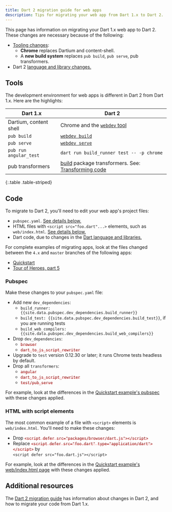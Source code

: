 ```yaml
---
title: Dart 2 migration guide for web apps
description: Tips for migrating your web app from Dart 1.x to Dart 2.
---
```


<style>
del { color: rgba(255,0,0,.35); }
del code { color: darkred; }
</style>

This page has information on migrating your Dart 1.x web app to Dart 2.
These changes are necessary because of the following:

- [Tooling changes](#tools):
  - **Chrome** replaces Dartium and content-shell.
  - A **new build system** replaces `pub build`, `pub serve`, pub transformers.
- Dart 2 [language and library changes.][dart-2]


## Tools

The development environment for web apps is different in Dart 2 from Dart 1.x.
Here are the highlights:

| **Dart 1.x**           | **Dart 2**                                                 |
|------------------------|------------------------------------------------------------|
| Dartium, content shell | Chrome and the [`webdev` tool](/tools/webdev)              |
| `pub build`            | [`webdev build`](/tools/webdev#build)                      |
| `pub serve`            | [`webdev serve`](/tools/webdev#serve)                      |
| `pub run angular_test` | `dart run build_runner test -- -p chrome`                  |
| pub transformers       | [build][] package transformers. See: [Transforming code][] |
{:.table .table-striped}

## Code

To migrate to Dart 2, you'll need to edit your web app's project files:

- `pubspec.yaml`. [See details below.](#pubspec)
- HTML files with `<script src="foo.dart"...>` elements,
  such as `web/index.html`. [See details below.](#web-index-html)
- Dart code, due to changes in the [Dart language and libraries.][dart-2]

For complete examples of migrating apps,
look at the files changed between the `4.x` and `master` branches
of the following apps:

- [Quickstart][angular-examples/quickstart]
- [Tour of Heroes, part 5][angular-examples/toh-5]

### Pubspec

Make these changes to your `pubspec.yaml` file:

- Add new `dev_dependencies`:
  - `build_runner: {{site.data.pubspec.dev_dependencies.build_runner}}`
  - `build_test: {{site.data.pubspec.dev_dependencies.build_test}}`, if you are running tests
  - `build_web_compilers: {{site.data.pubspec.dev_dependencies.build_web_compilers}}`
- Drop `dev_dependencies`:
  - <del>`browser`</del>
  - <del>`dart_to_js_script_rewriter`</del>
- Upgrade to `test` version 0.12.30 or later; it runs Chrome tests headless by default.
- Drop all `transformers`:
  - <del>`angular`</del>
  - <del>`dart_to_js_script_rewriter`</del>
  - <del>`test/pub_serve`</del>

For example, look at the differences in
the [Quickstart example's pubspec][angular-examples/quickstart/pubspec.yaml]
with these changes applied.

<a id="web-index-html"></a>
### HTML with script elements

The most common example of a file with `<script>` elements is `web/index.html`.
You'll need to make these changes:

- Drop <del>`<script defer src="packages/browser/dart.js"></script>`</del>
- Replace <del>`<script defer src="foo.dart" type="application/dart"></script>`</del> by<br>
  `<script defer src="foo.dart.js"></script>`

For example, look at the differences in the [Quickstart example's
web/index.html page][angular-examples/quickstart/web/index.html]
with these changes applied.

## Additional resources

The [Dart 2 migration guide][dart-2] has
information about changes in Dart 2, and how to migrate your code from Dart 1.x.

[angular-examples/quickstart]: https://github.com/googlearchive/quickstart/compare/4.x...master
[angular-examples/quickstart/pubspec.yaml]: https://github.com/googlearchive/quickstart/compare/4.x...master#diff-8b7e9df87668ffa6a04b32e1769a33434999e54ae081c52e5d943c541d4c0d25
[angular-examples/quickstart/web/index.html]: https://github.com/googlearchive/quickstart/compare/4.x...master#diff-8f62b6ced28d3396b501d2e89a2e7cb761d16cd7dc977aebece03d4a5da5c24e
[angular-examples/toh-5]: https://github.com/googlearchive/toh-5/compare/4.x...master
[build]: https://github.com/dart-lang/build
[dart-2]: /articles/archive/dart-2
[Documentation changelog]: https://web.archive.org/web/20181003225323/https://webdev.dartlang.org/changelog
[Transforming code]: https://github.com/dart-lang/build/blob/master/docs/transforming_code.md
